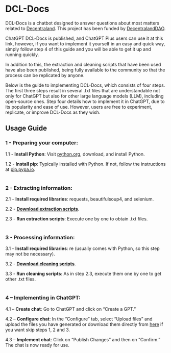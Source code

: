 # DCL-Docs

DCL-Docs is a chatbot designed to answer questions about most matters related to [Decentraland](https://decentraland.org/). This project has been funded by [DecentralandDAO](https://dao.decentraland.org/).

ChatGPT DCL-Docs is published, and ChatGPT Plus users can use it at this link, however, if you want to implement it yourself in an easy and quick way, simply follow step 4 of this guide and you will be able to get it up and running quickly.

In addition to this, the extraction and cleaning scripts that have been used have also been published, being fully available to the community so that the process can be replicated by anyone.

Below is the guide to implementing DCL-Docs, which consists of four steps. The first three steps result in several .txt files that are understandable not only for ChatGPT but also for other large language models (LLM), including open-source ones. Step four details how to implement it in ChatGPT, due to its popularity and ease of use. However, users are free to experiment, replicate, or improve DCL-Docs as they wish.

## Usage Guide

### 1 - Preparing your computer:
1.1 - **Install Python**: Visit [python.org](https://python.org), download, and install Python.

1.2 - **Install pip**: Typically installed with Python. If not, follow the instructions at [pip.pypa.io](https://pip.pypa.io).
<br><br>

### 2 - Extracting information:
2.1 - **Install required libraries**: requests, beautifulsoup4, and selenium.

2.2 - [**Download extraction scripts**](https://github.com/Metassive/DCL-Docs/tree/main/Extraction%20Scripts).

2.3 - **Run extraction scripts**: Execute one by one to obtain .txt files.
<br><br>

### 3 - Processing information:
3.1 - **Install required libraries**: re (usually comes with Python, so this step may not be necessary).

3.2 - [**Download cleaning scripts**](https://github.com/Metassive/DCL-Docs/tree/main/Cleaning%20Scripts).

3.3 - **Run cleaning scripts**: As in step 2.3, execute them one by one to get other .txt files.
<br><br>

### 4 – Implementing in ChatGPT:
4.1 – **Create chat**: Go to ChatGPT and click on “Create a GPT.”

4.2 – **Configure chat**: In the “Configure” tab, select “Upload files” and upload the files you have generated or download them directly from [here](https://github.com/Metassive/DCL-Docs/tree/main/Data) if you want skip steps 1, 2 and 3.

4.3 – **Implement chat**:
Click on “Publish Changes” and then on “Confirm.” The chat is now ready for use.
